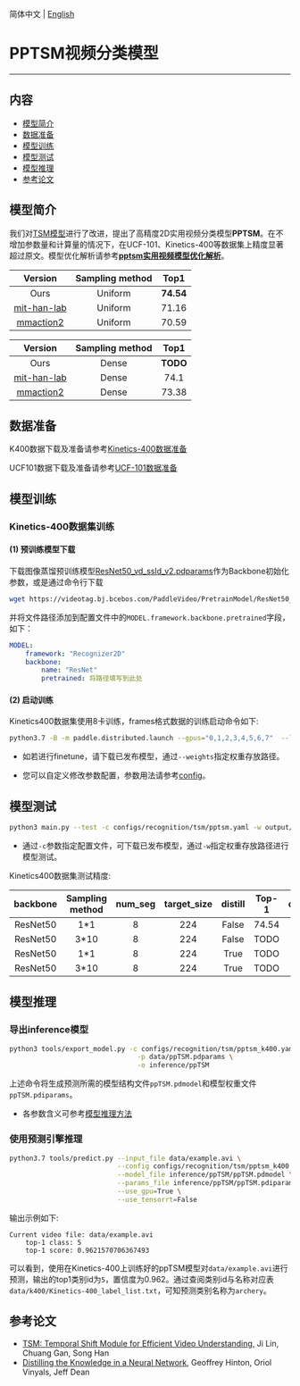 简体中文 | [English](../../../en/model_zoo/recognition/pp-tsm.md)

# PPTSM视频分类模型

---
## 内容

- [模型简介](#模型简介)
- [数据准备](#数据准备)
- [模型训练](#模型训练)
- [模型测试](#模型测试)
- [模型推理](#模型推理)
- [参考论文](#参考论文)


## 模型简介

我们对[TSM模型](./tsm.md)进行了改进，提出了高精度2D实用视频分类模型**PPTSM**。在不增加参数量和计算量的情况下，在UCF-101、Kinetics-400等数据集上精度显著超过原文。模型优化解析请参考[**pptsm实用视频模型优化解析**](https://github.com/PaddlePaddle/PaddleVideo/blob/main/docs/zh-CN/tutorials/pp-tsm.md)。

| Version | Sampling method | Top1 |
| :------: | :----------: | :----: |
| Ours | Uniform | **74.54** |
| [mit-han-lab](https://github.com/mit-han-lab/temporal-shift-module)  | Uniform | 71.16 |
| [mmaction2](https://github.com/open-mmlab/mmaction2/blob/master/configs/recognition/tsm/README.md) |  Uniform | 70.59 |


| Version | Sampling method | Top1 |
| :------: | :----------: | :----: |
| Ours | Dense | **TODO** |
| [mit-han-lab](https://github.com/mit-han-lab/temporal-shift-module) | Dense | 74.1 |
| [mmaction2](https://github.com/open-mmlab/mmaction2/blob/master/configs/recognition/tsm/README.md) | Dense | 73.38 |


## 数据准备

K400数据下载及准备请参考[Kinetics-400数据准备](../../dataset/k400.md)

UCF101数据下载及准备请参考[UCF-101数据准备](../../dataset/ucf101.md)


## 模型训练

### Kinetics-400数据集训练

#### (1) 预训练模型下载

下载图像蒸馏预训练模型[ResNet50_vd_ssld_v2.pdparams](https://videotag.bj.bcebos.com/PaddleVideo/PretrainModel/ResNet50_vd_ssld_v2_pretrained.pdparams)作为Backbone初始化参数，或是通过命令行下载

```bash
wget https://videotag.bj.bcebos.com/PaddleVideo/PretrainModel/ResNet50_vd_ssld_v2_pretrained.pdparams
```

并将文件路径添加到配置文件中的`MODEL.framework.backbone.pretrained`字段，如下：

```yaml
MODEL:
    framework: "Recognizer2D"
    backbone:
        name: "ResNet"
        pretrained: 将路径填写到此处
```

#### (2) 启动训练

Kinetics400数据集使用8卡训练，frames格式数据的训练启动命令如下:

```bash
python3.7 -B -m paddle.distributed.launch --gpus="0,1,2,3,4,5,6,7"  --log_dir=log_pptsm  main.py  --validate -c configs/recognition/pptsm/pptsm_k400_frames.yaml
```

- 如若进行finetune，请下载已发布模型，通过`--weights`指定权重存放路径。 

- 您可以自定义修改参数配置，参数用法请参考[config](../../tutorials/config.md)。


## 模型测试

```bash
python3 main.py --test -c configs/recognition/tsm/pptsm.yaml -w output/ppTSM/ppTSM_best.pdparams
```

- 通过`-c`参数指定配置文件，可下载已发布模型，通过`-w`指定权重存放路径进行模型测试。


Kinetics400数据集测试精度:

| backbone | Sampling method | num_seg | target_size |  distill | Top-1 | checkpoints |
| :------: | :----------: | :----: | :----: | :----: | :----: | :----: |
| ResNet50 | 1\*1 | 8 | 224 | False | 74.54 | TODO |
| ResNet50 | 3\*10 | 8 | 224 | False | TODO | TODO |
| ResNet50 | 1\*1 | 8 | 224 | True | TODO | TODO |
| ResNet50 | 3\*10 | 8 | 224 | True | TODO | TODO |


## 模型推理

### 导出inference模型

```bash
python3 tools/export_model.py -c configs/recognition/tsm/pptsm_k400.yaml \
                                -p data/ppTSM.pdparams \
                                -o inference/ppTSM
```

上述命令将生成预测所需的模型结构文件`ppTSM.pdmodel`和模型权重文件`ppTSM.pdiparams`。

- 各参数含义可参考[模型推理方法](https://github.com/PaddlePaddle/PaddleVideo/blob/release/2.0/docs/zh-CN/start.md#2-%E6%A8%A1%E5%9E%8B%E6%8E%A8%E7%90%86)

### 使用预测引擎推理

```bash
python3.7 tools/predict.py --input_file data/example.avi \
                           --config configs/recognition/tsm/pptsm_k400.yaml \
                           --model_file inference/ppTSM/ppTSM.pdmodel \
                           --params_file inference/ppTSM/ppTSM.pdiparams \
                           --use_gpu=True \
                           --use_tensorrt=False
```

输出示例如下:

```
Current video file: data/example.avi
	top-1 class: 5
	top-1 score: 0.9621570706367493
```

可以看到，使用在Kinetics-400上训练好的ppTSM模型对`data/example.avi`进行预测，输出的top1类别id为`5`，置信度为0.962。通过查阅类别id与名称对应表`data/k400/Kinetics-400_label_list.txt`，可知预测类别名称为`archery`。 

## 参考论文

- [TSM: Temporal Shift Module for Efficient Video Understanding](https://arxiv.org/pdf/1811.08383.pdf), Ji Lin, Chuang Gan, Song Han
- [Distilling the Knowledge in a Neural Network](https://arxiv.org/abs/1503.02531), Geoffrey Hinton, Oriol Vinyals, Jeff Dean

